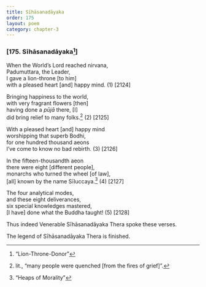 ```yaml
---
title: Sīhāsanadāyaka
order: 175
layout: poem
category: chapter-3
---
```


### \[175. Sīhāsanadāyaka[^1]\]

When the World’s Lord reached nirvana,  
Padumuttara, the Leader,  
I gave a lion-throne \[to him\]  
with a pleased heart \[and\] happy mind. (1) \[2124\]

Bringing happiness to the world,  
with very fragrant flowers \[then\]  
having done a *pūjā* there, \[I\]  
did bring relief to many folks.[^2] (2) \[2125\]

With a pleased heart \[and\] happy mind  
worshipping that superb Bodhi,  
for one hundred thousand aeons  
I’ve come to know no bad rebirth. (3) \[2126\]

In the fifteen-thousandth aeon  
there were eight \[different people\],  
monarchs who turned the wheel \[of law\],  
\[all\] known by the name Sīluccaya.[^3] (4) \[2127\]

The four analytical modes,  
and these eight deliverances,  
six special knowledges mastered,  
\[I have\] done what the Buddha taught! (5) \[2128\]

Thus indeed Venerable Sīhāsanadāyaka Thera spoke these verses.

The legend of Sīhāsanadāyaka Thera is finished.

[^1]: “Lion-Throne-Donor”

[^2]: lit., “many people were quenched \[from the fires of grief\]”.

[^3]: “Heaps of Morality”
